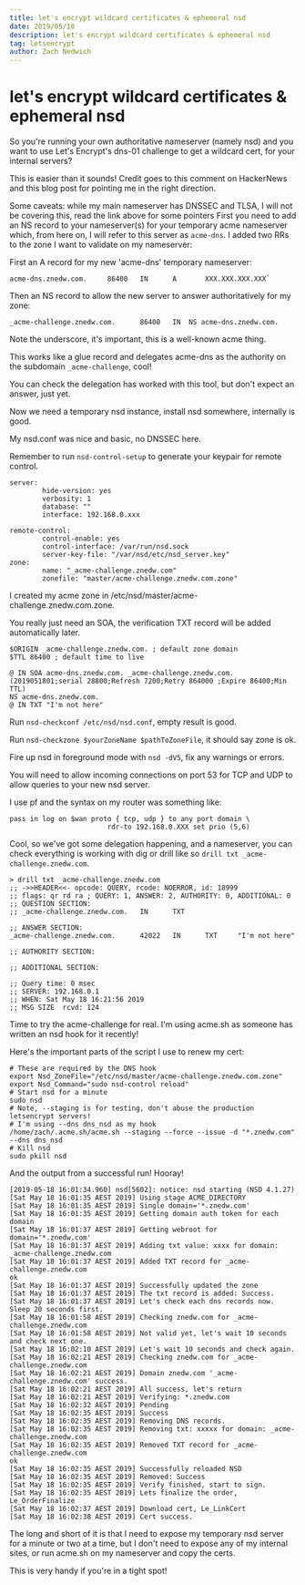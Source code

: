```yaml
---
title: let's encrypt wildcard certificates & ephemeral nsd
date: 2019/05/18
description: let's encrypt wildcard certificates & ephemeral nsd
tag: letsencrypt
author: Zach Nedwich
---
```

# let's encrypt wildcard certificates & ephemeral nsd

So you're running your own authoritative nameserver (namely nsd) and you want to use Let's Encrypt's dns-01 challenge to get a wildcard cert, for your internal servers?

This is easier than it sounds! Credit goes to this comment on HackerNews and this blog post for pointing me in the right direction.

Some caveats: while my main nameserver has DNSSEC and TLSA, I will not be covering this, read the link above for some pointers
First you need to add an NS record to your nameserver(s) for your temporary acme nameserver which, from here on, I will refer to this server as `acme-dns`. I added two RRs to the zone I want to validate on my nameserver:

First an A record for my new 'acme-dns' temporary nameserver:
```
acme-dns.znedw.com.     86400   IN      A       XXX.XXX.XXX.XXX`
```
Then an NS record to allow the new server to answer authoritatively for my zone:
```
_acme-challenge.znedw.com.      86400   IN  NS acme-dns.znedw.com.
```
Note the underscore, it's important, this is a well-known acme thing.

This works like a glue record and delegates acme-dns as the authority on the subdomain `_acme-challenge`, cool!

You can check the delegation has worked with this tool, but don't expect an answer, just yet.

Now we need a temporary nsd instance, install nsd somewhere, internally is good.

My nsd.conf was nice and basic, no DNSSEC here.

Remember to run `nsd-control-setup` to generate your keypair for remote control.
```
server:
        hide-version: yes
        verbosity: 1
        database: ""
        interface: 192.168.0.xxx

remote-control:
        control-enable: yes
        control-interface: /var/run/nsd.sock
        server-key-file: "/var/nsd/etc/nsd_server.key"
zone:
        name: "_acme-challenge.znedw.com"
        zonefile: "master/acme-challenge.znedw.com.zone"                                                        
```
I created my acme zone in /etc/nsd/master/acme-challenge.znedw.com.zone.

You really just need an SOA, the verification TXT record will be added automatically later.
```
$ORIGIN _acme-challenge.znedw.com. ; default zone domain
$TTL 86400 ; default time to live

@ IN SOA acme-dns.znedw.com. _acme-challenge.znedw.com. (2019051801;serial 28800;Refresh 7200;Retry 864000 ;Expire 86400;Min TTL)
NS acme-dns.znedw.com.
@ IN TXT "I'm not here"
```

Run `nsd-checkconf /etc/nsd/nsd.conf`, empty result is good.

Run `nsd-checkzone $yourZoneName $pathToZoneFile`, it should say zone is ok.

Fire up nsd in foreground mode with `nsd -dV5`, fix any warnings or errors.

You will need to allow incoming connections on port 53 for TCP and UDP to allow queries to your new nsd server.

I use pf and the syntax on my router was something like:
```
pass in log on $wan proto { tcp, udp } to any port domain \
                        rdr-to 192.168.0.XXX set prio (5,6)
```

Cool, so we've got some delegation happening, and a nameserver, you can check everything is working with dig or drill like so `drill txt _acme-challenge.znedw.com`.
```
> drill txt _acme-challenge.znedw.com
;; ->>HEADER<<- opcode: QUERY, rcode: NOERROR, id: 18999
;; flags: qr rd ra ; QUERY: 1, ANSWER: 2, AUTHORITY: 0, ADDITIONAL: 0
;; QUESTION SECTION:
;; _acme-challenge.znedw.com.   IN      TXT

;; ANSWER SECTION:
_acme-challenge.znedw.com.      42022   IN      TXT     "I'm not here"

;; AUTHORITY SECTION:

;; ADDITIONAL SECTION:

;; Query time: 0 msec
;; SERVER: 192.168.0.1
;; WHEN: Sat May 18 16:21:56 2019
;; MSG SIZE  rcvd: 124
```
Time to try the acme-challenge for real. I'm using acme.sh as someone has written an nsd hook for it recently!

Here's the important parts of the script I use to renew my cert:
```
# These are required by the DNS hook
export Nsd_ZoneFile="/etc/nsd/master/acme-challenge.znedw.com.zone"
export Nsd_Command="sudo nsd-control reload"
# Start nsd for a minute
sudo nsd
# Note, --staging is for testing, don't abuse the production letsencrypt servers!
# I'm using --dns dns_nsd as my hook
/home/zach/.acme.sh/acme.sh --staging --force --issue -d "*.znedw.com" --dns dns_nsd
# Kill nsd
sudo pkill nsd
```
And the output from a successful run! Hooray!
```
[2019-05-18 16:01:34.960] nsd[5602]: notice: nsd starting (NSD 4.1.27)
[Sat May 18 16:01:35 AEST 2019] Using stage ACME_DIRECTORY
[Sat May 18 16:01:35 AEST 2019] Single domain='*.znedw.com'
[Sat May 18 16:01:35 AEST 2019] Getting domain auth token for each domain
[Sat May 18 16:01:37 AEST 2019] Getting webroot for domain='*.znedw.com'
[Sat May 18 16:01:37 AEST 2019] Adding txt value: xxxx for domain:  _acme-challenge.znedw.com
[Sat May 18 16:01:37 AEST 2019] Added TXT record for _acme-challenge.znedw.com
ok
[Sat May 18 16:01:37 AEST 2019] Successfully updated the zone
[Sat May 18 16:01:37 AEST 2019] The txt record is added: Success.
[Sat May 18 16:01:37 AEST 2019] Let's check each dns records now. Sleep 20 seconds first.
[Sat May 18 16:01:58 AEST 2019] Checking znedw.com for _acme-challenge.znedw.com
[Sat May 18 16:01:58 AEST 2019] Not valid yet, let's wait 10 seconds and check next one.
[Sat May 18 16:02:10 AEST 2019] Let's wait 10 seconds and check again.
[Sat May 18 16:02:21 AEST 2019] Checking znedw.com for _acme-challenge.znedw.com
[Sat May 18 16:02:21 AEST 2019] Domain znedw.com '_acme-challenge.znedw.com' success.
[Sat May 18 16:02:21 AEST 2019] All success, let's return
[Sat May 18 16:02:21 AEST 2019] Verifying: *.znedw.com
[Sat May 18 16:02:32 AEST 2019] Pending
[Sat May 18 16:02:35 AEST 2019] Success
[Sat May 18 16:02:35 AEST 2019] Removing DNS records.
[Sat May 18 16:02:35 AEST 2019] Removing txt: xxxxx for domain: _acme-challenge.znedw.com
[Sat May 18 16:02:35 AEST 2019] Removed TXT record for _acme-challenge.znedw.com
ok
[Sat May 18 16:02:35 AEST 2019] Successfully reloaded NSD
[Sat May 18 16:02:35 AEST 2019] Removed: Success
[Sat May 18 16:02:35 AEST 2019] Verify finished, start to sign.
[Sat May 18 16:02:35 AEST 2019] Lets finalize the order, Le_OrderFinalize
[Sat May 18 16:02:37 AEST 2019] Download cert, Le_LinkCert
[Sat May 18 16:02:38 AEST 2019] Cert success.
```
The long and short of it is that I need to expose my temporary nsd server for a minute or two at a time, but I don't need to expose any of my internal sites, or run acme.sh on my nameserver and copy the certs.

This is very handy if you're in a tight spot!
